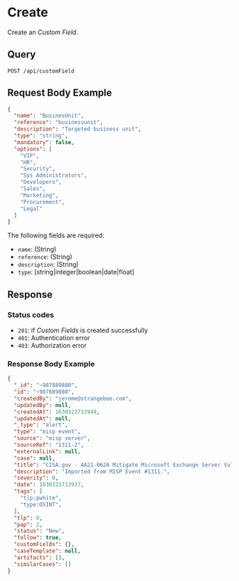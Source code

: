 # Create

Create an *Custom Field*.

## Query

```plain
POST /api/customField
```


##  Request Body Example

```json
{
  "name": "BusinesUnit",
  "reference": "businessunit",
  "description": "Targeted business unit",
  "type": "string",
  "mandatory": false,
  "options": [
    "VIP",
    "HR",
    "Security",
    "Sys Administrators",
    "Developers",
    "Sales",
    "Marketing",
    "Procurement",
    "Legal"
  ]
}
```

The following fields are required: 

- `name`: (String)
- `reference`: (String)
- `description`: (String)
- `type`: [string|integer|boolean|date|float]

##  Response 

### Status codes

- `201`: if *Custom Fields* is created successfully
- `401`: Authentication error
- `403`: Authorization error

### Response Body Example

```json
{
  "_id": "~987889880",
  "id": "~987889880",
  "createdBy": "jerome@strangebee.com",
  "updatedBy": null,
  "createdAt": 1630323713949,
  "updatedAt": null,
  "_type": "alert",
  "type": "misp event",
  "source": "misp server",
  "sourceRef": "1311-2",
  "externalLink": null,
  "case": null,
  "title": "CISA.gov - AA21-062A Mitigate Microsoft Exchange Server Vulnerabilities",
  "description": "Imported from MISP Event #1311.",
  "severity": 0,
  "date": 1630323713937,
  "tags": [
    "tlp:pwhite",
    "type:OSINT",
  ],
  "tlp": 0,
  "pap": 2,
  "status": "New",
  "follow": true,
  "customFields": {},
  "caseTemplate": null,
  "artifacts": [],
  "similarCases": []
}
```